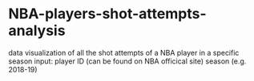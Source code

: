# NBA-players-shot-attempts-analysis
data visualization of all the shot attempts of a NBA player in a specific season
input: player ID (can be found on NBA officical site) season (e.g. 2018-19)
